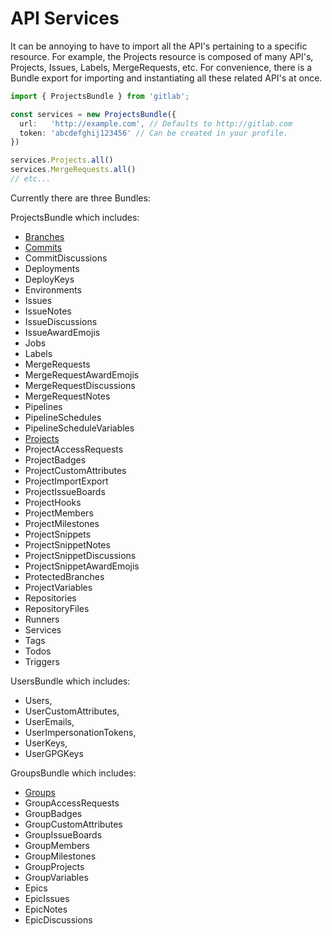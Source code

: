 # API Services

It can be annoying to have to import all the API's pertaining to a specific resource. For example, the Projects resource is composed of many API's, Projects, Issues, Labels, MergeRequests, etc. For convenience, there is a Bundle export for importing and instantiating all these related API's at once.

```typescript
import { ProjectsBundle } from 'gitlab';

const services = new ProjectsBundle({
  url:   'http://example.com', // Defaults to http://gitlab.com
  token: 'abcdefghij123456' // Can be created in your profile.
})

services.Projects.all()
services.MergeRequests.all()
// etc...
```

Currently there are three Bundles:

ProjectsBundle which includes:
- [Branches](projects/Branches.md)
- [Commits](projects/Commits.md)
- CommitDiscussions
- Deployments
- DeployKeys
- Environments
- Issues
- IssueNotes
- IssueDiscussions
- IssueAwardEmojis
- Jobs
- Labels
- MergeRequests
- MergeRequestAwardEmojis
- MergeRequestDiscussions
- MergeRequestNotes
- Pipelines
- PipelineSchedules
- PipelineScheduleVariables
- [Projects](projects/Projects.md)
- ProjectAccessRequests
- ProjectBadges
- ProjectCustomAttributes
- ProjectImportExport
- ProjectIssueBoards
- ProjectHooks
- ProjectMembers
- ProjectMilestones
- ProjectSnippets
- ProjectSnippetNotes
- ProjectSnippetDiscussions
- ProjectSnippetAwardEmojis
- ProtectedBranches
- ProjectVariables
- Repositories
- RepositoryFiles
- Runners
- Services
- Tags
- Todos
- Triggers

UsersBundle which includes:
- Users,
- UserCustomAttributes,
- UserEmails,
- UserImpersonationTokens,
- UserKeys,
- UserGPGKeys

GroupsBundle which includes:
- [Groups](groups/Groups.md)
- GroupAccessRequests
- GroupBadges
- GroupCustomAttributes
- GroupIssueBoards
- GroupMembers
- GroupMilestones
- GroupProjects
- GroupVariables
- Epics
- EpicIssues
- EpicNotes
- EpicDiscussions
